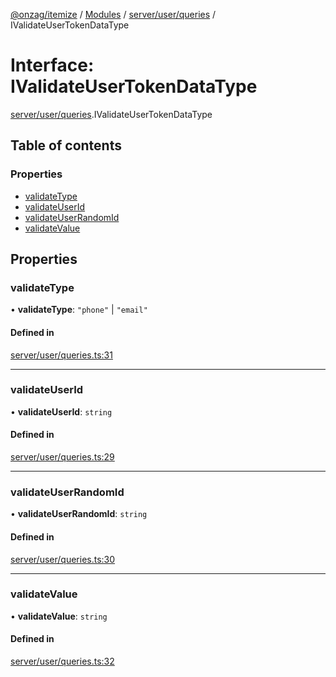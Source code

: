[@onzag/itemize](../README.md) / [Modules](../modules.md) / [server/user/queries](../modules/server_user_queries.md) / IValidateUserTokenDataType

# Interface: IValidateUserTokenDataType

[server/user/queries](../modules/server_user_queries.md).IValidateUserTokenDataType

## Table of contents

### Properties

- [validateType](server_user_queries.IValidateUserTokenDataType.md#validatetype)
- [validateUserId](server_user_queries.IValidateUserTokenDataType.md#validateuserid)
- [validateUserRandomId](server_user_queries.IValidateUserTokenDataType.md#validateuserrandomid)
- [validateValue](server_user_queries.IValidateUserTokenDataType.md#validatevalue)

## Properties

### validateType

• **validateType**: ``"phone"`` \| ``"email"``

#### Defined in

[server/user/queries.ts:31](https://github.com/onzag/itemize/blob/f2db74a5/server/user/queries.ts#L31)

___

### validateUserId

• **validateUserId**: `string`

#### Defined in

[server/user/queries.ts:29](https://github.com/onzag/itemize/blob/f2db74a5/server/user/queries.ts#L29)

___

### validateUserRandomId

• **validateUserRandomId**: `string`

#### Defined in

[server/user/queries.ts:30](https://github.com/onzag/itemize/blob/f2db74a5/server/user/queries.ts#L30)

___

### validateValue

• **validateValue**: `string`

#### Defined in

[server/user/queries.ts:32](https://github.com/onzag/itemize/blob/f2db74a5/server/user/queries.ts#L32)
